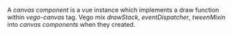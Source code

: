 A *canvas component* is a vue instance which implements a draw function within *vego-canvas* tag. Vego mix *drawStack*, *eventDispatcher*, *tweenMixin* into *canvas components* when they created.

